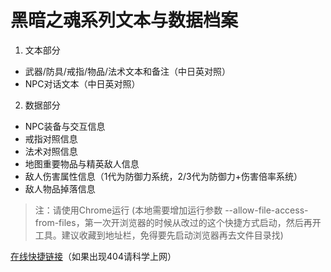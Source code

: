 # 黑暗之魂系列文本与数据档案

1. 文本部分
* 武器/防具/戒指/物品/法术文本和备注（中日英对照）
* NPC对话文本（中日英对照）

2. 数据部分
* NPC装备与交互信息
* 戒指对照信息
* 法术对照信息
* 地图重要物品与精英敌人信息
* 敌人伤害属性信息（1代为防御力系统，2/3代为防御力+伤害倍率系统）
* 敌人物品掉落信息

> 注：请使用Chrome运行 (本地需要增加运行参数 --allow-file-access-from-files，第一次开浏览器的时候从改过的这个快捷方式启动，然后再开工具。建议收藏到地址栏，免得要先启动浏览器再去文件目录找)

[在线快捷链接](https://leminerva.github.io/Dark-Souls-Documents/)（如果出现404请科学上网）
